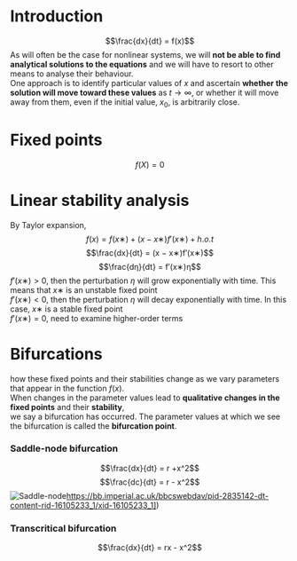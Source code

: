 # Introduction
$$\frac{dx}{dt} = f(x)$$
As will often be the case for nonlinear systems, we will **not be able to find analytical solutions to the equations** and we will have to resort to other means to analyse their behaviour.  
One approach is to identify particular values of $x$ and ascertain **whether the solution will move toward these values** as $t → ∞$, or whether it will move away from them, even if the initial value, $x_0$, is arbitrarily close.  

# Fixed points
$$f(X)=0$$

# Linear stability analysis
By Taylor expansion, $$f(x) = f(x∗) + (x − x∗)f′(x∗) + h.o.t$$
$$\frac{dx}{dt} = (x − x∗)f′(x∗)$$
$$\frac{dη}{dt} = f′(x∗)η$$
$f′(x∗) > 0$, then the perturbation $η$ will grow exponentially with time. This means that $x∗$ is an unstable fixed point   
$f′(x∗) < 0$, then the perturbation $η$ will decay exponentially with time. In this case, $x∗$ is a stable fixed point  
$f′(x∗) = 0$, need to examine higher-order terms  

# Bifurcations
how these fixed points and their stabilities change as we vary parameters that appear in the function $f(x)$.    
When changes in the parameter values lead to **qualitative changes in the fixed points** and their **stability**,   
we say a bifurcation has occurred. The parameter values at which we see the bifurcation is called the **bifurcation point**.

### Saddle-node bifurcation
$$\frac{dx}{dt} = r +x^2$$
$$\frac{dc}{dt} = r - x^2$$
![Saddle-node]([https://bb.imperial.ac.uk/bbcswebdav/pid-2835142-dt-content-rid-16105233_1/xid-16105233_1)https://bb.imperial.ac.uk/bbcswebdav/pid-2835142-dt-content-rid-16105233_1/xid-16105233_1])

### Transcritical bifurcation
$$\frac{dx}{dt} = rx - x^2$$
